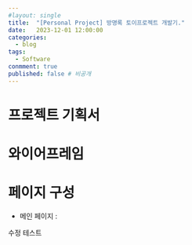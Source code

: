 ```yaml
---
#layout: single
title:	"[Personal Project] 방명록 토이프로젝트 개발기."
date:	2023-12-01 12:00:00
categories:
  - blog
tags:
  - Software
conmment: true
published: false # 비공개
---
```


# 프로젝트 기획서


 # 와이어프레임

# 페이지 구성

- 메인 페이지 :

수정 테스트 